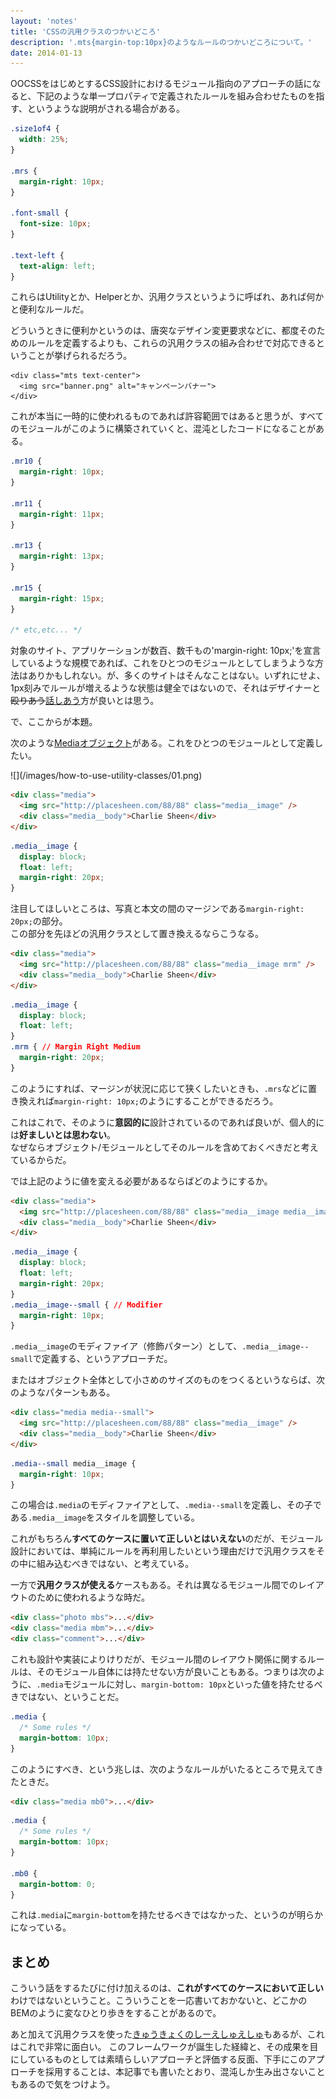 ```yaml
---
layout: 'notes'
title: 'CSSの汎用クラスのつかいどころ'
description: '.mts{margin-top:10px}のようなルールのつかいどころについて。'
date: 2014-01-13
---
```

OOCSSをはじめとするCSS設計におけるモジュール指向のアプローチの話になると、下記のような単一プロパティで定義されたルールを組み合わせたものを指す、というような説明がされる場合がある。

```css
.size1of4 {
  width: 25%;
}

.mrs {
  margin-right: 10px;
}

.font-small {
  font-size: 10px;
}

.text-left {
  text-align: left;
}
```

これらはUtilityとか、Helperとか、汎用クラスというように呼ばれ、あれば何かと便利なルールだ。

どういうときに便利かというのは、唐突なデザイン変更要求などに、都度そのためのルールを定義するよりも、これらの汎用クラスの組み合わせで対応できるということが挙げられるだろう。  

```
<div class="mts text-center">
  <img src="banner.png" alt="キャンペーンバナー">
</div>
```

これが本当に一時的に使われるものであれば許容範囲ではあると思うが、すべてのモジュールがこのように構築されていくと、混沌としたコードになることがある。

```css
.mr10 {
  margin-right: 10px;
}

.mr11 {
  margin-right: 11px;
}

.mr13 {
  margin-right: 13px;
}

.mr15 {
  margin-right: 15px;
}

/* etc,etc... */
```

対象のサイト、アプリケーションが数百、数千もの'margin-right: 10px;'を宣言しているような規模であれば、これをひとつのモジュールとしてしまうような方法はありかもしれない。が、多くのサイトはそんなことはない。いずれにせよ、1px刻みでルールが増えるような状態は健全ではないので、それはデザイナーと<del class="strike">殴りあう</del><ins>話しあう</ins>方が良いとは思う。

で、ここからが本題。

次のような[Mediaオブジェクト](http://www.stubbornella.org/content/2010/06/25/the-media-object-saves-hundreds-of-lines-of-code/)がある。これをひとつのモジュールとして定義したい。

<div class="entry__media">
  ![](/images/how-to-use-utility-classes/01.png)
</div>

```html
<div class="media">
  <img src="http://placesheen.com/88/88" class="media__image" />
  <div class="media__body">Charlie Sheen</div>
</div>
```

```css
.media__image {
  display: block;
  float: left;
  margin-right: 20px;
}
```

注目してほしいところは、写真と本文の間のマージンである`margin-right: 20px;`の部分。  
この部分を先ほどの汎用クラスとして置き換えるならこうなる。

```html
<div class="media">
  <img src="http://placesheen.com/88/88" class="media__image mrm" />
  <div class="media__body">Charlie Sheen</div>
</div>
```

```css
.media__image {
  display: block;
  float: left;
}
.mrm { // Margin Right Medium
  margin-right: 20px;
}
```

このようにすれば、マージンが状況に応じて狭くしたいときも、`.mrs`などに置き換えれば`margin-right: 10px;`のようにすることができるだろう。

これはこれで、そのように**意図的に**設計されているのであれば良いが、個人的には**好ましいとは思わない**。  
なぜならオブジェクト/モジュールとしてそのルールを含めておくべきだと考えているからだ。

では上記のように値を変える必要があるならばどのようにするか。

```html
<div class="media">
  <img src="http://placesheen.com/88/88" class="media__image media__image--small" />
  <div class="media__body">Charlie Sheen</div>
</div>
```

```css
.media__image {
  display: block;
  float: left;
  margin-right: 20px;
}
.media__image--small { // Modifier
  margin-right: 10px;
}
```

`.media__image`のモディファイア（修飾パターン）として、`.media__image--small`で定義する、というアプローチだ。 

またはオブジェクト全体として小さめのサイズのものをつくるというならば、次のようなパターンもある。

```html
<div class="media media--small">
  <img src="http://placesheen.com/88/88" class="media__image" />
  <div class="media__body">Charlie Sheen</div>
</div>
```

```css
.media--small media__image {
  margin-right: 10px;
}
```

この場合は`.media`のモディファイアとして、`.media--small`を定義し、その子である`.media__image`をスタイルを調整している。

これがもちろん**すべてのケースに置いて正しいとはいえない**のだが、モジュール設計においては、単純にルールを再利用したいという理由だけで汎用クラスをその中に組み込むべきではない、と考えている。

一方で**汎用クラスが使える**ケースもある。それは異なるモジュール間でのレイアウトのために使われるような時だ。

```html
<div class="photo mbs">...</div>
<div class="media mbm">...</div>
<div class="comment">...</div>
```

これも設計や実装によりけりだが、モジュール間のレイアウト関係に関するルールは、そのモジュール自体には持たせない方が良いこともある。つまりは次のように、`.media`モジュールに対し、`margin-bottom: 10px`といった値を持たせるべきではない、ということだ。

```css
.media {
  /* Some rules */
  margin-bottom: 10px;
}
```

このようにすべき、という兆しは、次のようなルールがいたるところで見えてきたときだ。

```html
<div class="media mb0">...</div>
```

```css
.media {
  /* Some rules */
  margin-bottom: 10px;
}

.mb0 {
  margin-bottom: 0;
}
```

これは`.media`に`margin-bottom`を持たせるべきではなかった、というのが明らかになっている。

## まとめ

こういう話をするたびに付け加えるのは、**これがすべてのケースにおいて正しい**わけではないということ。こういうことを一応書いておかないと、どこかのBEMのように変なひとり歩きをすることがあるので。

あと加えて汎用クラスを使った[きゅうきょくのしーえしゅえしゅ](http://t32k.me/mol/log/the-perfect-css-i-thought/)もあるが、これはこれで非常に面白い。  このフレームワークが誕生した経緯と、その成果を目にしているものとしては素晴らしいアプローチと評価する反面、下手にこのアプローチを採用することは、本記事でも書いたとおり、混沌しか生み出さないこともあるので気をつけよう。





